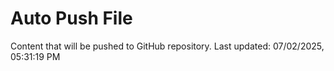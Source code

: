 # Auto Push File

Content that will be pushed to GitHub repository.
Last updated: 07/02/2025, 05:31:19 PM